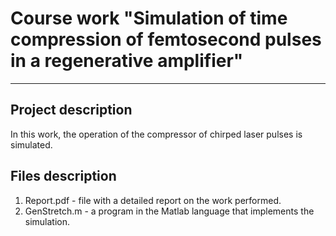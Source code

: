 # Course work "Simulation of time compression of femtosecond pulses in a regenerative amplifier"

---

## Project description

In this work, the operation of the compressor of chirped laser pulses is simulated.

## Files description

1. Report.pdf - file with a detailed report on the work performed.
2. GenStretch.m - a program in the Matlab language that implements the simulation.
